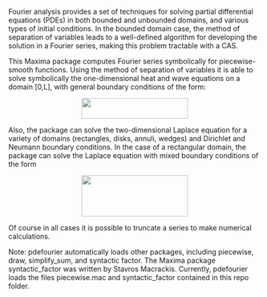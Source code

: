 Fourier analysis provides a set of techniques for solving partial differential equations (PDEs) in both bounded and unbounded domains, and various types of initial conditions. In the bounded domain case, the method of separation of variables leads to a well-defined algorithm for developing the solution in a Fourier series, making this problem tractable with a CAS.

This Maxima package computes Fourier series symbolically for piecewise-smooth functions. Using the method of separation of variables it is able to solve symbolically the one-dimensional heat and wave equations on a domain [0,L], with general boundary conditions of the form:
<p align="center"><img src="https://github.com/emmanuelroque/pdefourier/blob/master/img/hw-mixbc.png" align=middle width=212.24115pt height=41.09589pt/></p>

Also, the package can solve the two-dimensional Laplace equation for a variety of domains (rectangles, disks, annuli, wedges) and Dirichlet and Neumann boundary conditions. In the case of a rectangular domain, the package can solve the Laplace equation with mixed boundary conditions of the form
<p align="center"><img src="https://github.com/emmanuelroque/pdefourier/blob/master/img/lmixbc.png" align=middle width=212.24115pt height=82.09589pt/></p>


Of course in all cases it is possible to truncate a series to make numerical calculations.

Note: pdefourier automatically loads other packages, including piecewise, draw, simplify_sum, and syntactic factor. The Maxima package syntactic_factor was written by Stavros Macrackis. Currently, pdefourier loads the files piecewise.mac and syntactic_factor contained in this repo folder.
